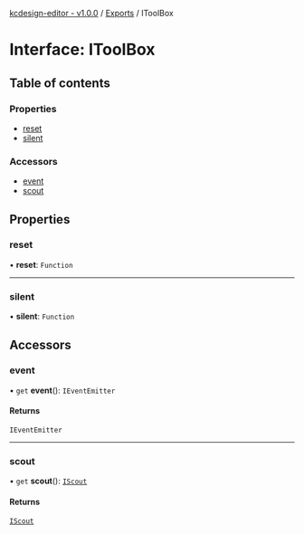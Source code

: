 [kcdesign-editor - v1.0.0](../README.md) / [Exports](../modules.md) / IToolBox

# Interface: IToolBox

## Table of contents

### Properties

- [reset](IToolBox.md#reset)
- [silent](IToolBox.md#silent)

### Accessors

- [event](IToolBox.md#event)
- [scout](IToolBox.md#scout)

## Properties

### reset

• **reset**: `Function`

___

### silent

• **silent**: `Function`

## Accessors

### event

• `get` **event**(): `IEventEmitter`

#### Returns

`IEventEmitter`

___

### scout

• `get` **scout**(): [`IScout`](IScout.md)

#### Returns

[`IScout`](IScout.md)
